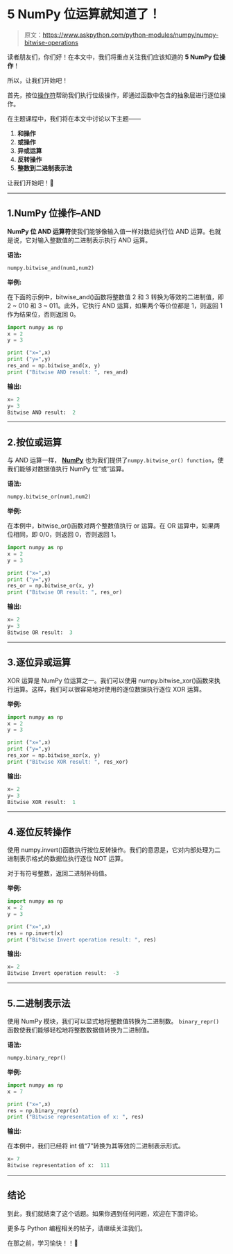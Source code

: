 # 5 NumPy 位运算就知道了！

> 原文：<https://www.askpython.com/python-modules/numpy/numpy-bitwise-operations>

读者朋友们，你们好！在本文中，我们将重点关注我们应该知道的 **5 NumPy 位操作**！

所以，让我们开始吧！

首先，按位[操作符](https://www.askpython.com/python/python-operators)帮助我们执行位级操作，即通过函数中包含的抽象层进行逐位操作。

在主题课程中，我们将在本文中讨论以下主题——

1.  **和操作**
2.  **或操作**
3.  **异或运算**
4.  **反转操作**
5.  **整数到二进制表示法**

让我们开始吧！🙂

* * *

## 1.NumPy 位操作–AND

**NumPy 位 AND 运算符**使我们能够像输入值一样对数组执行位 AND 运算。也就是说，它对输入整数值的二进制表示执行 AND 运算。

**语法:**

```py
numpy.bitwise_and(num1,num2)

```

**举例:**

在下面的示例中，bitwise_and()函数将整数值 2 和 3 转换为等效的二进制值，即 2 ~ 010 和 3 ~ 011。此外，它执行 AND 运算，如果两个等价位都是 1，则返回 1 作为结果位，否则返回 0。

```py
import numpy as np
x = 2
y = 3

print ("x=",x)
print ("y=",y)
res_and = np.bitwise_and(x, y) 
print ("Bitwise AND result: ", res_and) 

```

**输出:**

```py
x= 2
y= 3
Bitwise AND result:  2

```

* * *

## 2.按位或运算

与 AND 运算一样， **[NumPy](https://www.askpython.com/python-modules/numpy/python-numpy-arrays)** 也为我们提供了`numpy.bitwise_or() function`，使我们能够对数据值执行 NumPy 位“或”运算。

**语法:**

```py
numpy.bitwise_or(num1,num2)

```

**举例:**

在本例中，bitwise_or()函数对两个整数值执行 or 运算。在 OR 运算中，如果两位相同，即 0/0，则返回 0，否则返回 1。

```py
import numpy as np
x = 2
y = 3

print ("x=",x)
print ("y=",y)
res_or = np.bitwise_or(x, y) 
print ("Bitwise OR result: ", res_or) 

```

**输出:**

```py
x= 2
y= 3
Bitwise OR result:  3

```

* * *

## 3.逐位异或运算

XOR 运算是 NumPy 位运算之一。我们可以使用 numpy.bitwise_xor()函数来执行运算。这样，我们可以很容易地对使用的逐位数据执行逐位 XOR 运算。

**举例:**

```py
import numpy as np
x = 2
y = 3

print ("x=",x)
print ("y=",y)
res_xor = np.bitwise_xor(x, y) 
print ("Bitwise XOR result: ", res_xor) 

```

**输出:**

```py
x= 2
y= 3
Bitwise XOR result:  1

```

* * *

## 4.逐位反转操作

使用 numpy.invert()函数执行按位反转操作。我们的意思是，它对内部处理为二进制表示格式的数据位执行逐位 NOT 运算。

对于有符号整数，返回二进制补码值。

**举例:**

```py
import numpy as np
x = 2
y = 3

print ("x=",x)
res = np.invert(x) 
print ("Bitwise Invert operation result: ", res) 

```

**输出:**

```py
x= 2
Bitwise Invert operation result:  -3

```

* * *

## 5.二进制表示法

使用 NumPy 模块，我们可以显式地将整数值转换为二进制数。 `binary_repr()` 函数使我们能够轻松地将整数数据值转换为二进制值。

**语法:**

```py
numpy.binary_repr()

```

**举例:**

```py
import numpy as np
x = 7

print ("x=",x)
res = np.binary_repr(x) 
print ("Bitwise representation of x: ", res) 

```

**输出:**

在本例中，我们已经将 int 值“7”转换为其等效的二进制表示形式。

```py
x= 7
Bitwise representation of x:  111

```

* * *

## 结论

到此，我们就结束了这个话题。如果你遇到任何问题，欢迎在下面评论。

更多与 Python 编程相关的帖子，请继续关注我们。

在那之前，学习愉快！！🙂